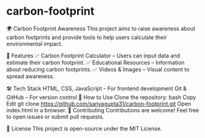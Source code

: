 # carbon-footprint
🌍 Carbon Footprint Awareness
This project aims to raise awareness about carbon footprints and provide tools to help users calculate their environmental impact.

📌 Features
✅ Carbon Footprint Calculator – Users can input data and estimate their carbon footprint.
✅ Educational Resources – Information about reducing carbon footprints.
✅ Videos & Images – Visual content to spread awareness.

🛠 Tech Stack
HTML, CSS, JavaScript – For frontend development
Git & GitHub – For version control
🚀 How to Use
Clone the repository:
bash
Copy
Edit
git clone https://github.com/sanyagupta31/carbon-footprint.git
Open index.html in a browser.
🙌 Contributing
Contributions are welcome! Feel free to open issues or submit pull requests.

📜 License
This project is open-source under the MIT License.

